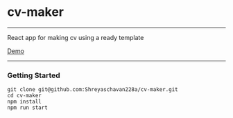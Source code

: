 # cv-maker
---

React app for making cv using a ready template

[Demo](https://shreyaschavan228a.github.io/cv-maker/)

---
### Getting Started

    git clone git@github.com:Shreyaschavan228a/cv-maker.git
    cd cv-maker
    npm install
    npm run start